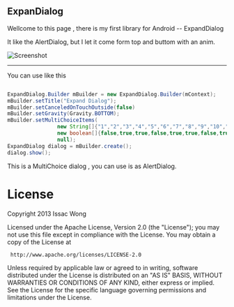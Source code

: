 ## ExpanDialog

Wellcome to this page , there is my first library for Android -- ExpandDialog

It like the AlertDialog, but I let it come form top and buttom with an anim. 

![Screenshot](https://github.com/XandyWang/ExpandDialog/raw/master/screenshot/s.jpg)

----------

You can use like this 


``` Java

ExpandDialog.Builder mBuilder = new ExpandDialog.Builder(mContext);
mBuilder.setTitle("Expand Dialog");
mBuilder.setCanceledOnTouchOutside(false)
mBuilder.setGravity(Gravity.BOTTOM);
mBuilder.setMultiChoiceItems(
				new String[]{"1","2","3","4","5","6","7","8","9","10","11","12"}, 
				new boolean[]{false,true,true,false,true,true,false,true,true,false,true,true}, 
				null);
ExpandDialog dialog = mBuilder.create();
dialog.show();

```

This is a MultiChoice dialog , you can use is as AlertDialog.

License
===

   Copyright 2013 Issac Wong

   Licensed under the Apache License, Version 2.0 (the "License");
   you may not use this file except in compliance with the License.
   You may obtain a copy of the License at

     http://www.apache.org/licenses/LICENSE-2.0

   Unless required by applicable law or agreed to in writing, software
   distributed under the License is distributed on an "AS IS" BASIS,
   WITHOUT WARRANTIES OR CONDITIONS OF ANY KIND, either express or implied.
   See the License for the specific language governing permissions and
   limitations under the License.

